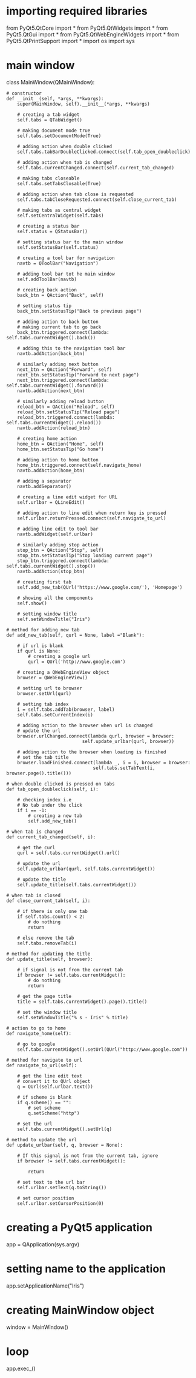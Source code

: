 # importing required libraries
from PyQt5.QtCore import *
from PyQt5.QtWidgets import *
from PyQt5.QtGui import *
from PyQt5.QtWebEngineWidgets import *
from PyQt5.QtPrintSupport import *
import os
import sys

# main window
class MainWindow(QMainWindow):

	# constructor
	def __init__(self, *args, **kwargs):
		super(MainWindow, self).__init__(*args, **kwargs)

		# creating a tab widget
		self.tabs = QTabWidget()

		# making document mode true
		self.tabs.setDocumentMode(True)

		# adding action when double clicked
		self.tabs.tabBarDoubleClicked.connect(self.tab_open_doubleclick)

		# adding action when tab is changed
		self.tabs.currentChanged.connect(self.current_tab_changed)

		# making tabs closeable
		self.tabs.setTabsClosable(True)

		# adding action when tab close is requested
		self.tabs.tabCloseRequested.connect(self.close_current_tab)

		# making tabs as central widget
		self.setCentralWidget(self.tabs)

		# creating a status bar
		self.status = QStatusBar()

		# setting status bar to the main window
		self.setStatusBar(self.status)

		# creating a tool bar for navigation
		navtb = QToolBar("Navigation")

		# adding tool bar tot he main window
		self.addToolBar(navtb)

		# creating back action
		back_btn = QAction("Back", self)

		# setting status tip
		back_btn.setStatusTip("Back to previous page")

		# adding action to back button
		# making current tab to go back
		back_btn.triggered.connect(lambda: self.tabs.currentWidget().back())

		# adding this to the navigation tool bar
		navtb.addAction(back_btn)

		# similarly adding next button
		next_btn = QAction("Forward", self)
		next_btn.setStatusTip("Forward to next page")
		next_btn.triggered.connect(lambda: self.tabs.currentWidget().forward())
		navtb.addAction(next_btn)

		# similarly adding reload button
		reload_btn = QAction("Reload", self)
		reload_btn.setStatusTip("Reload page")
		reload_btn.triggered.connect(lambda: self.tabs.currentWidget().reload())
		navtb.addAction(reload_btn)

		# creating home action
		home_btn = QAction("Home", self)
		home_btn.setStatusTip("Go home")

		# adding action to home button
		home_btn.triggered.connect(self.navigate_home)
		navtb.addAction(home_btn)

		# adding a separator
		navtb.addSeparator()

		# creating a line edit widget for URL
		self.urlbar = QLineEdit()

		# adding action to line edit when return key is pressed
		self.urlbar.returnPressed.connect(self.navigate_to_url)

		# adding line edit to tool bar
		navtb.addWidget(self.urlbar)

		# similarly adding stop action
		stop_btn = QAction("Stop", self)
		stop_btn.setStatusTip("Stop loading current page")
		stop_btn.triggered.connect(lambda: self.tabs.currentWidget().stop())
		navtb.addAction(stop_btn)

		# creating first tab
		self.add_new_tab(QUrl('https://www.google.com/'), 'Homepage')

		# showing all the components
		self.show()

		# setting window title
		self.setWindowTitle("Iris")

	# method for adding new tab
	def add_new_tab(self, qurl = None, label ="Blank"):

		# if url is blank
		if qurl is None:
			# creating a google url
			qurl = QUrl('http://www.google.com')

		# creating a QWebEngineView object
		browser = QWebEngineView()

		# setting url to browser
		browser.setUrl(qurl)

		# setting tab index
		i = self.tabs.addTab(browser, label)
		self.tabs.setCurrentIndex(i)

		# adding action to the browser when url is changed
		# update the url
		browser.urlChanged.connect(lambda qurl, browser = browser:
								self.update_urlbar(qurl, browser))

		# adding action to the browser when loading is finished
		# set the tab title
		browser.loadFinished.connect(lambda _, i = i, browser = browser:
									self.tabs.setTabText(i, browser.page().title()))

	# when double clicked is pressed on tabs
	def tab_open_doubleclick(self, i):

		# checking index i.e
		# No tab under the click
		if i == -1:
			# creating a new tab
			self.add_new_tab()

	# when tab is changed
	def current_tab_changed(self, i):

		# get the curl
		qurl = self.tabs.currentWidget().url()

		# update the url
		self.update_urlbar(qurl, self.tabs.currentWidget())

		# update the title
		self.update_title(self.tabs.currentWidget())

	# when tab is closed
	def close_current_tab(self, i):

		# if there is only one tab
		if self.tabs.count() < 2:
			# do nothing
			return

		# else remove the tab
		self.tabs.removeTab(i)

	# method for updating the title
	def update_title(self, browser):

		# if signal is not from the current tab
		if browser != self.tabs.currentWidget():
			# do nothing
			return

		# get the page title
		title = self.tabs.currentWidget().page().title()

		# set the window title
		self.setWindowTitle("% s - Iris" % title)

	# action to go to home
	def navigate_home(self):

		# go to google
		self.tabs.currentWidget().setUrl(QUrl("http://www.google.com"))

	# method for navigate to url
	def navigate_to_url(self):

		# get the line edit text
		# convert it to QUrl object
		q = QUrl(self.urlbar.text())

		# if scheme is blank
		if q.scheme() == "":
			# set scheme
			q.setScheme("http")

		# set the url
		self.tabs.currentWidget().setUrl(q)

	# method to update the url
	def update_urlbar(self, q, browser = None):

		# If this signal is not from the current tab, ignore
		if browser != self.tabs.currentWidget():

			return

		# set text to the url bar
		self.urlbar.setText(q.toString())

		# set cursor position
		self.urlbar.setCursorPosition(0)

# creating a PyQt5 application
app = QApplication(sys.argv)

# setting name to the application
app.setApplicationName("Iris")

# creating MainWindow object
window = MainWindow()

# loop
app.exec_()
